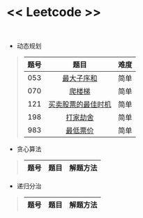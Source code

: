# << Leetcode >>
<br>

* 动态规划
>| 题号 | 题目 | 难度 |
>|:--:|:-----:|:---:|
>| 053 | [最大子序和]() | 简单 |
>| 070 | [爬楼梯]() | 简单 |
>| 121 | [买卖股票的最佳时机]() | 简单 |
>| 198 | [打家劫舍]() | 简单 |
>| 983 | [最低票价]() | 简单 |

* 贪心算法
>|题号|题目|解题方法|
>|:--:|:-----:|:---:|


* 递归分治
>|题号|题目|解题方法|
>|:--:|:-----:|:---:|
